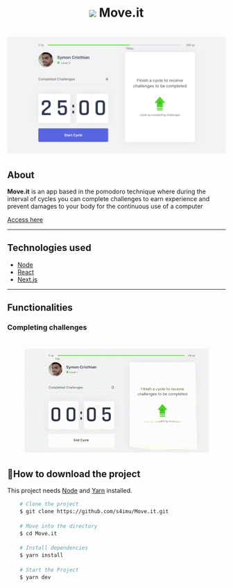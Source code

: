 # <p align=center><img src="./public/favicon.ico"> Move.it</p>

<h1 align=center>
    <img src="./public/assets/mainpage.PNG">
</h1>

## About
**Move.it** is an app based in the pomodoro technique where during the interval of cycles you can complete  challenges to earn experience and prevent damages to your body for the continuous use of a computer

[Access here]()

---

## Technologies used 
* [Node](https://nodejs.org/en/download/)  
* [React](https://reactjs.org/)
* [Next.js](https://nextjs.org/)

---
## Functionalities 

### Completing challenges

<h1 align=center>
    <img src="./public/assets/Completing Challenges ‐ Made with Clipchamp.gif">
</h1>

## 📂How to download the project
This project needs [Node](https://nodejs.org/en/download/) and [Yarn](https://classic.yarnpkg.com/en/docs/install/#windows-stable) installed.

```bash
    # Clone the project
    $ git clone https://github.com/s4imu/Move.it.git
    
    # Move into the directory
    $ cd Move.it  

    # Install dependencies
    $ yarn install

    # Start the Project
    $ yarn dev
```
